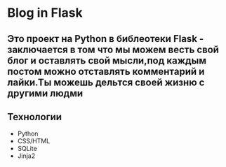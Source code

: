 # Blog in Flask 

##  Это проект на Python в библеотеки Flask - заключается в том что мы можем весть свой блог и оставлять свой мысли,под каждым постом можно отставлять комментарий и лайки.Ты можешь дельтся своей жизню с другими людми

## Технологии
  - Python
  - CSS/HTML
  - SQLite
  - Jinja2


